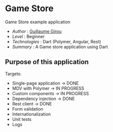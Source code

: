 Game Store
============

Game Store example application  

* *Author* : [Guillaume Girou](http://gplus.to/GirouGuillaume)
* *Level* : Beginner
* *Technologies* : Dart (Polymer, Angular, Rest)
* *Summary* : A Game store application using Dart

## Purpose of this application


Targets:
* Single-page application → DONE
* MDV with Polymer → IN PROGRESS
* Custom components → IN PROGRESS
* Dependency injection → DONE
* Rest client → DONE
* Form validation
* Internationalization
* Unit tests
* Logs
